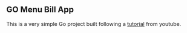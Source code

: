 ## GO Menu Bill App

This is a very simple Go project built following a [tutorial](https://www.youtube.com/watch?v=etSN4X_fCnM&list=PL4cUxeGkcC9gC88BEo9czgyS72A3doDeM&index=1) from youtube.
